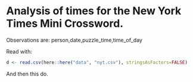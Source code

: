 # Analysis of times for the New York Times Mini Crossword.

Observations are:
person,date,puzzle_time,time_of_day

Read with:
```r
d <- read.csv(here::here("data", "nyt.csv"), stringsAsFactors=FALSE)
```
And then this do.
